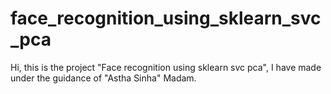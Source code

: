 # face_recognition_using_sklearn_svc_pca
Hi, this is the project "Face recognition using sklearn svc pca", I have made under the guidance of "Astha Sinha" Madam.
